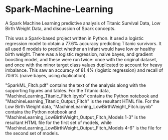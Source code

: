 # Spark-Machine-Learning

A Spark Machine Learning predictive analysis of Titanic Survival Data, Low Birth Weight Data, and discussion of Spark concepts.

This was a Spark-based project written in Python. It used a logistic regression model to obtain a 77.6% accuracy predicting Titanic survivors. It all used 6 models to predict whether an infant would have low or healthy birth weight. There was a logistic regression, naive bayes, and gradient boosting model, and these were run twice: once with the original dataset, and once with the minor target class values duplicated to account for heavy imbalance. This saw an accuracy of 81.4% (logistic regression) and recall of 70.6% (naive bayes, using duplication).

"SparkML_Fitch.pdf" contains the text of the analysis along with the supporting figures and tables. 
For the Titanic data, "MachineLearning_Titanic_Fitch.ipynb" contains the Python notebook and "MachineLearning_Titanic_Output_Fitch" is the resultant HTML file.
For the Low Birth Weight data, "MachineLearning_LowBirthWeight_Fitch.ipynb" contains the Python notebook and "MachineLearning_LowBirthWeight_Output_Fitch_Models 1-3" is the resultant HTML file for the first set of models, while "MachineLearning_LowBirthWeight_Output_Fitch_Models 4-6" is the file for the second set of models.
